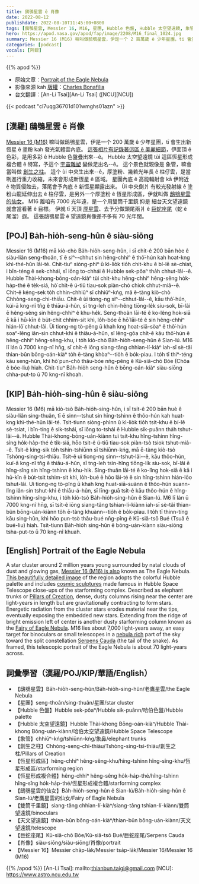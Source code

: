 ```yaml
---
title: 鴟鴞星雲 ê 肖像
date: 2022-08-12
publishdate: 2022-08-10T11:45:00+0800
tags: [鴟鴞星雲, Messier 16, M16, 星團, Hubble 色盤, Hubble 太空望遠鏡, 象管, 創生之柱, 恆星形成複合體, 恆星形成區, 鴟鴞星雲的仙女, 雙筒千里鏡, 天文望遠鏡, 巨蛇座尾, 肖像]
hero: https://apod.nasa.gov/apod/fap/image/2208/M16_final_1024.jpg
summary: Messier 16 (M16) 嘛叫做鴟鴞星雲，伊是一个 2 百萬歲 ê 少年星團，tī 會生出新恆星 ê 塗粉 kah 發光氣體雲內底。
categories: [podcast]
vocals: [阿錕]
---
```


{{% apod %}}

- 原始文章：[Portrait of the Eagle Nebula](https://apod.nasa.gov/apod/ap220812.html)
- 影像來源 kah [版權][copyright]：[Charles Bonafilia](https://www.instagram.com/_ethereal_astro/)
- 台文翻譯：[An-Li Tsai][An-Li Tsai] ([NCU][NCU])

{{< podcast "cl7uqg36701d101wmghs01azn" >}}

## [漢羅] 鴟鴞星雲 ê 肖像
[Messier 16 (M16)][Messier 16 (M16) is also] 嘛叫做鴟鴞星雲，伊是一个 200 萬歲 ê 少年星團，tī 會生出新恆星 ê 塗粉 kah 發光氣體雲內底。
[這張相片有記錄著這區 ê 美麗細節][This beautifully detailed image]，伊面頂 ê 色彩，是用多彩 ê Hubble 色盤疊出來--ê。
Hubble 太空望遠鏡 tùi 這區恆星形成複合體 ê 特寫，予這个 [宇宙雕塑][cosmic sculptures] 變做足出名--ê。
這个景色就親像是 象管，嘛會當叫做 [創生之柱][Pillars of Creation]。
這个 ùi 中央生出來--ê，厚塗粉、幾若光年長 ê 柱仔雲，是當咧進行重力收縮，未來會形成新恆星 ê 區域。
星團內底 ê 高能輻射會 kā 伊附近 ê 物質侵蝕去，落尾會予內底 ê 新恆星顯露出來。
Ùi 中央倒爿 有較光發射線 ê 塗粉山龍延伸出去 ê 柱仔雲，是另外一个厚塗粉 ê 恆星形成區，伊就叫做 [鴟鴞星雲的仙女][Fairy of Eagle Nebula]。
M16 離咱有 7000 光年遠，是一个用雙筒千里鏡 抑是 細台天文望遠鏡 就會當看著 ê 目標。
伊就 tī 天頂 [厚星雲][nebula rich]、去予分做頭尾兩爿 ê [巨蛇座尾][Serpens Cauda]（蛇 ê 尾溜）遐。
這張鴟鴞星雲 ê 望遠鏡肖像差不多有 70 光年闊。


## [POJ] Ba̍h-hio̍h-seng-hûn ê siàu-siōng
Messier 16 (M16) mā kiò-chò Ba̍h-hio̍h-seng-hûn, i sī chi̍t-ê 200 bān hòe ê siàu-liân seng-thoân, tī ē siⁿ--chhut sin hêng-chhiⁿ  ê thô͘-hún kah hoat-kng khì-thé-hûn lāi-té.
Chit-tiuⁿ siòng-phìⁿ ū kì-lio̍k tio̍h chit-khu ê bí-lē sè-chiat, i bīn-téng ê sek-chhái, sī iōng to-chhái ê Hubble sek-pôaⁿ tha̍h chhut-lâi--ê.
Hubble Thài-khong-bōng-oán-kiàⁿ tùi chit-khu hêng-chhiⁿ hêng-sêng ho̍k-ha̍p-thé ê te̍k-siá, hō͘ chit-ê ú-tiū tiau-sok piàn-chò chiok chhut-miâ--ê.
Chit-ê kéng-sek to̍h chhin-chhiūⁿ sī chhiūⁿ-kńg, mā ē-tàng kiò-chò Chhòng-seng-chi-thiāu.
Chit-ê ùi tiong-ng siⁿ--chhut-lâi--ê, kāu thô͘-hún, kúi-ā kng-nî tn̂g ê thiāu-á-hûn, sī tng-leh chìn-hêng tiōng-le̍k siu-sok, bī-lâi ē hêng-sêng sin hêng-chhiⁿ ê khu-he̍k.
Seng-thoân lāi-té ê ko-lêng hok-siā ē kā i hū-kīn ê bu̍t-chit chhim-sit khì, lo̍h-bóe ē hō͘ lāi-té ê sin hêng-chhiⁿ hián-lō͘ chhut-lâi.
Ùi tiong-ng tò-pêng ū khah kng hoat-siā-sòaⁿ ê thô͘-hún soaⁿ-lêng iân-sin chhut-khì ê thiāu-á-hûn, sī lēng-gōa chi̍t-ê kāu thô͘-hún ê hêng-chhiⁿ hêng-sêng-khu, i to̍h kiò-chò Ba̍h-hio̍h-seng-hûn ê Sian-lú.
M16 lī lán ū 7000 kng-nî hn̄g, sī chi̍t-ê iōng siang-tâng chhian-lí-kiàⁿ iah-sī sè-tâi thian-bûn bōng-oán-kiàⁿ to̍h ē-tàng khòaⁿ--tio̍h ê bo̍k-piau.
I to̍h tī thiⁿ-téng kāu seng-hûn, khì hō͘ pun-chò thâu-bóe nn̄g-pêng ê Kū-siâ-chō Bóe (Chôa ê bóe-liu) hiah.
Chit-tiuⁿ Ba̍h-hio̍h seng-hûn ê bōng-oán-kiàⁿ siàu-siōng chha-put-to ū 70 kng-nî khoah.

## [KIP]  Ba̍h-hio̍h-sing-hûn ê siàu-siōng
Messier 16 (M6) mā kiò-tsò Ba̍h-hio̍h-sing-hûn, i sī tsi̍t-ê 200 bān huè ê siàu-liân sing-thuân, tī ē sinn--tshut sin hîng-tshinn  ê thôo-hún kah huat-kng khì-thé-hûn lāi-té.
Tsit-tiunn siòng-phìnn ū kì-lio̍k tio̍h tsit-khu ê bí-lē sè-tsiat, i bīn-tíng ê sik-tshái, sī iōng to-tshái ê Hubble sik-puânn tha̍h tshut-lâi--ê.
Hubble Thài-khong-bōng-uán-kiànn tuì tsit-khu hîng-tshinn hîng-sîng ho̍k-ha̍p-thé ê ti̍k-siá, hōo tsit-ê ú-tiū tiau-sok piàn-tsò tsiok tshut-miâ--ê.
Tsit-ê kíng-sik to̍h tshin-tshiūnn sī tshiūnn-kńg, mā ē-tàng kiò-tsò Tshòng-sing-tsi-thiāu.
Tsit-ê uì tiong-ng sinn--tshut-lâi--ê, kāu thôo-hún, kuí-ā kng-nî tn̂g ê thiāu-á-hûn, sī tng-leh tsìn-hîng tiōng-li̍k siu-sok, bī-lâi ē hîng-sîng sin hîng-tshinn ê khu-hi̍k.
Sing-thuân lāi-té ê ko-lîng hok-siā ē kā i hū-kīn ê bu̍t-tsit tshim-sit khì, lo̍h-bué ē hōo lāi-té ê sin hîng-tshinn hián-lōo tshut-lâi.
Uì tiong-ng tò-pîng ū khah kng huat-siā-suànn ê thôo-hún suann-lîng iân-sin tshut-khì ê thiāu-á-hûn, sī līng-guā tsi̍t-ê kāu thôo-hún ê hîng-tshinn hîng-sîng-khu, i to̍h kiò-tsò Ba̍h-hio̍h-sing-hûn ê Sian-lú.
M6 lī lán ū 7000 kng-nî hn̄g, sī tsi̍t-ê iōng siang-tâng tshian-lí-kiànn iah-sī sè-tâi thian-bûn bōng-uán-kiànn to̍h ē-tàng khuànn--tio̍h ê bo̍k-piau.
I to̍h tī thinn-tíng kāu sing-hûn, khì hōo pun-tsò thâu-bué nn̄g-pîng ê Kū-siâ-tsō Bué (Tsuâ ê bué-liu) hiah.
Tsit-tiunn Ba̍h-hio̍h sing-hûn ê bōng-uán-kiànn siàu-siōng tsha-put-to ū 70 kng-nî khuah.

## [English] Portrait of the Eagle Nebula
A star cluster around 2 million years young surrounded by natal clouds of dust and glowing gas, [Messier 16 (M16) is also][Messier 16 (M16) is also] known as The Eagle Nebula.
[This beautifully detailed image][This beautifully detailed image] of the region adopts the colorful Hubble palette and includes [cosmic sculptures][cosmic sculptures] made famous in Hubble Space Telescope close-ups of the starforming complex.
Described as elephant trunks or [Pillars of Creation][Pillars of Creation], dense, dusty columns rising near the center are light-years in length but are gravitationally contracting to form stars.
Energetic radiation from the cluster stars erodes material near the tips, eventually exposing the embedded new stars.
Extending from the ridge of bright emission left of center is another dusty starforming column known as the [Fairy of Eagle Nebula][Fairy of Eagle Nebula].
M16 lies about 7,000 light-years away, an easy target for binoculars or small telescopes in a [nebula rich][nebula rich] part of the sky toward the split constellation [Serpens Cauda][Serpens Cauda] (the tail of the snake).
As framed, this telescopic portrait of the Eagle Nebula is about 70 light-years across.

## 詞彙學習（漢羅/POJ/KIP/華語/English）
- 【鴟鴞星雲】Ba̍h-hio̍h-seng-hûn/Ba̍h-hio̍h-sing-hûn/老鷹星雲/the Eagle Nebula
- 【星團】seng-thoân/sing-thuân/星團/star cluster
- 【Hubble 色盤】Hubble sek-pôaⁿ/Hubble sik-puânn/哈伯色盤/Hubble palette
- 【Hubble 太空望遠鏡】Hubble Thài-khong Bōng-oán-kiàⁿ/Hubble Thài-khong Bōng-uán-kiànn/哈伯太空望遠鏡/Hubble Space Telescope
- 【象管】chhiūⁿ-kńg/tshiūnn-kńg/象鼻/elephant trunks
- 【創生之柱】Chhòng-seng-chi-thiāu/Tshòng-sing-tsi-thiāu/創生之柱/Pillars of Creation
- 【恆星形成區】hêng-chhiⁿ hêng-sêng-khu/hîng-tshinn hîng-sîng-khu/恆星形成區/starforming region
- 【恆星形成複合體】hêng-chhiⁿ hêng-sêng ho̍k-ha̍p-thé/hîng-tshinn hîng-sîng ho̍k-ha̍p-thé/恆星形成複合體/starforming complex
- 【鴟鴞星雲的仙女】Ba̍h-hio̍h-seng-hûn ê Sian-lú/Ba̍h-hio̍h-sing-hûn ê Sian-lú/老鷹星雲的仙女/Fairy of Eagle Nebula
- 【雙筒千里鏡】siang-tâng chhian-lí-kiàⁿ/siang-tâng tshian-lí-kiànn/雙筒望遠鏡/binoculars
- 【天文望遠鏡】thian-bûn bōng-oán-kiàⁿ/thian-bûn bōng-uán-kiànn/天文望遠鏡/telescope
- 【巨蛇座尾】Kū-siâ-chō Bóe/Kū-siâ-tsō Bué/巨蛇座尾/Serpens Cauda
- 【肖像】siàu-siōng/siàu-siōng/肖像/portrait
- 【Messier 16】Messier cha̍p-la̍k/Messier tsa̍p-la̍k/Messier 16/Messier 16 (M16)

{{% /apod %}}
[An-Li Tsai]: mailto:thianbun.taigi@gmail.com
[NCU]: https://www.astro.ncu.edu.tw

[copyright]: https://apod.nasa.gov/apod/fap/lib/about_apod.html#srapply

[Messier 16 (M16) is also]:http://messier.seds.org/m/m016.html
[This beautifully detailed image]:https://www.astrobin.com/crwfjb/0/
[cosmic sculptures]:https://commons.wikimedia.org/wiki/File:Eagle_Nebula_4xHubble_WikiSky.jpg
[Pillars of Creation]:https://hubblesite.org/contents/news-releases/1995/news-1995-44.html
[Fairy of Eagle Nebula]:https://hubblesite.org/contents/media/images/2005/12/1693-Image.html
[nebula rich]:https://apod.nasa.gov/apod/ap130712.html
[Serpens Cauda]:http://en.wikipedia.org/wiki/Serpens
